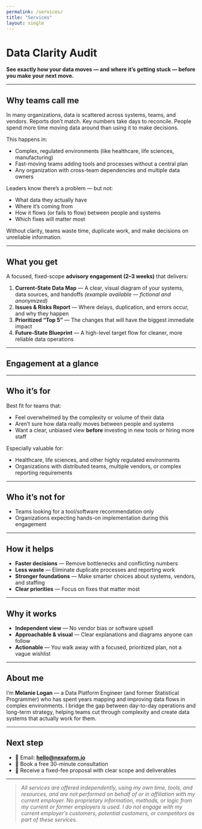 ```yaml
---
permalink: /services/
title: "Services"
layout: single
---
```


# Data Clarity Audit
**See exactly how your data moves — and where it’s getting stuck — before you make your next move.**

---

## Why teams call me
In many organizations, data is scattered across systems, teams, and vendors. Reports don’t match. Key numbers take days to reconcile. People spend more time moving data around than using it to make decisions.

This happens in:
- Complex, regulated environments (like healthcare, life sciences, manufacturing)
- Fast-moving teams adding tools and processes without a central plan
- Any organization with cross-team dependencies and multiple data owners

Leaders know there’s a problem — but not:
- What data they actually have  
- Where it’s coming from  
- How it flows (or fails to flow) between people and systems  
- Which fixes will matter most  

Without clarity, teams waste time, duplicate work, and make decisions on unreliable information.

---

## What you get
A focused, fixed-scope **advisory engagement (2–3 weeks)** that delivers:

1. **Current-State Data Map** — A clear, visual diagram of your systems, data sources, and handoffs *(example available — fictional and anonymized)*  
2. **Issues & Risks Report** — Where delays, duplication, and errors occur, and why they happen  
3. **Prioritized “Top 5”** — The changes that will have the biggest immediate impact  
4. **Future-State Blueprint** — A high-level target flow for cleaner, more reliable data operations  

---

## Engagement at a glance
<script src="https://gist.github.com/mlogan914/d7a7583bb228c16d439ec4c1c5f48ffe.js"></script>

---

## Who it’s for
Best fit for teams that:
- Feel overwhelmed by the complexity or volume of their data  
- Aren’t sure how data really moves between people and systems  
- Want a clear, unbiased view **before** investing in new tools or hiring more staff  

Especially valuable for:
- Healthcare, life sciences, and other highly regulated environments  
- Organizations with distributed teams, multiple vendors, or complex reporting requirements  

---

## Who it’s not for
- Teams looking for a tool/software recommendation only  
- Organizations expecting hands-on implementation during this engagement  

---

## How it helps
- **Faster decisions** — Remove bottlenecks and conflicting numbers  
- **Less waste** — Eliminate duplicate processes and reporting work  
- **Stronger foundations** — Make smarter choices about systems, vendors, and staffing  
- **Clear priorities** — Focus on fixes that matter most  

---

## Why it works
- **Independent view** — No vendor bias or software upsell  
- **Approachable & visual** — Clear explanations and diagrams anyone can follow  
- **Actionable** — You walk away with a focused, prioritized plan, not a vague wishlist  

---

## About me
I’m **Melanie Logan** — a Data Platform Engineer (and former Statistical Programmer) who has spent years mapping and improving data flows in complex environments. I bridge the gap between day-to-day operations and long-term strategy, helping teams cut through complexity and create data systems that actually work for them.

---

## Next step
- 📧 Email: **[hello@nexaform.io](mailto:hello@nexaform.io)**  
- 📅 Book a free 30-minute consultation  
- 📄 Receive a fixed-fee proposal with clear scope and deliverables  

---

> *All services are offered independently, using my own time, tools, and resources, and are not performed on behalf of or in affiliation with my current employer. No proprietary information, methods, or logic from my current or former employers is used. I do not engage with my current employer’s customers, potential customers, or competitors as part of these services.*
